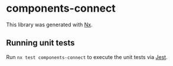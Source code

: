 # components-connect

This library was generated with [Nx](https://nx.dev).

## Running unit tests

Run `nx test components-connect` to execute the unit tests via [Jest](https://jestjs.io).
